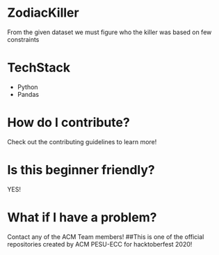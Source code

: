 # ZodiacKiller
  From the given dataset we must figure who the killer was based on few constraints
# TechStack
  * Python
  * Pandas
# How do I contribute?
  Check out the contributing guidelines to learn more!
  
# Is this beginner friendly?
  YES!
# What if I have a problem?
  Contact any of the ACM Team members!
  ##This is one of the official repositories created by ACM PESU-ECC for hacktoberfest 2020! 
